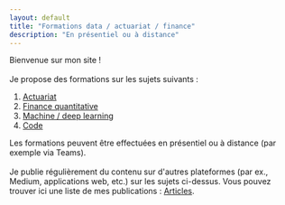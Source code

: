 ```yaml
---
layout: default
title: "Formations data / actuariat / finance"
description: "En présentiel ou à distance"
---
```


Bienvenue sur mon site ! 
<br>
<br>
Je propose des formations sur les sujets suivants :
<ol type="1">
  <li> <a href = "actuariat.html"> Actuariat </a> </li>
  <li> <a href = "finance_quantitative.html"> Finance quantitative </a> </li>
  <li> <a href = "machine_deep_learning.html"> Machine / deep learning </a> </li>
  <li> <a href = "code.html"> Code </a> </li>
</ol>

Les formations peuvent être effectuées en présentiel ou à distance (par exemple via Teams).
<br>
<br>
Je publie régulièrement du contenu sur d'autres plateformes (par ex., Medium, applications web, etc.) sur les sujets ci-dessus. Vous pouvez trouver ici une liste de mes publications : <a href = "articles.html">Articles</a>.
